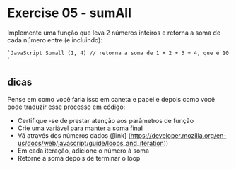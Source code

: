 # Exercise 05 - sumAll

Implemente uma função que leva 2 números inteiros e retorna a soma de cada número entre (e incluindo):

`` `JavaScript
Sumall (1, 4) // retorna a soma de 1 + 2 + 3 + 4, que é 10
`` `


## dicas

Pense em como você faria isso em caneta e papel e depois como você pode traduzir esse processo em código:
- Certifique -se de prestar atenção aos parâmetros de função
- Crie uma variável para manter a soma final
- Vá através dos números dados ([link] (https://developer.mozilla.org/en-us/docs/web/javascript/guide/loops_and_iteration))
- Em cada iteração, adicione o número à soma
- Retorne a soma depois de terminar o loop